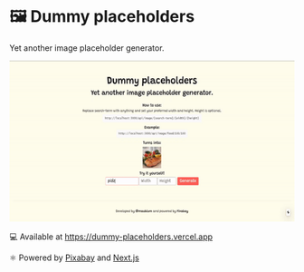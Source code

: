# 🖼 Dummy placeholders

Yet another image placeholder generator.

![](dummy-placeholders-demo.gif)

💻 Available at https://dummy-placeholders.vercel.app

⚛ Powered by [Pixabay](https://pixabay.com/) and [Next.js](https://nextjs.org/)
